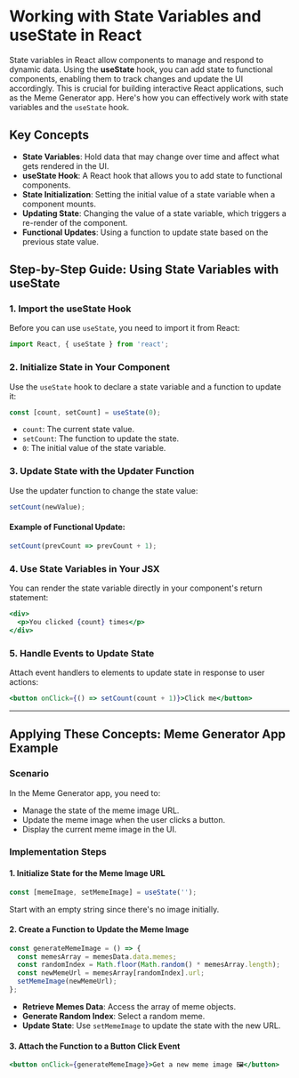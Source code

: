 # Working with State Variables and useState in React

State variables in React allow components to manage and respond to dynamic data. Using the **useState** hook, you can add state to functional components, enabling them to track changes and update the UI accordingly. This is crucial for building interactive React applications, such as the Meme Generator app. Here's how you can effectively work with state variables and the `useState` hook.


## Key Concepts

- **State Variables**: Hold data that may change over time and affect what gets rendered in the UI.
- **useState Hook**: A React hook that allows you to add state to functional components.
- **State Initialization**: Setting the initial value of a state variable when a component mounts.
- **Updating State**: Changing the value of a state variable, which triggers a re-render of the component.
- **Functional Updates**: Using a function to update state based on the previous state value.


## Step-by-Step Guide: Using State Variables with useState

### 1. Import the useState Hook

Before you can use `useState`, you need to import it from React:

```javascript
import React, { useState } from 'react';
```

### 2. Initialize State in Your Component

Use the `useState` hook to declare a state variable and a function to update it:

```javascript
const [count, setCount] = useState(0);
```

- `count`: The current state value.
- `setCount`: The function to update the state.
- `0`: The initial value of the state variable.

### 3. Update State with the Updater Function

Use the updater function to change the state value:

```javascript
setCount(newValue);
```

#### Example of Functional Update:

```javascript
setCount(prevCount => prevCount + 1);
```

### 4. Use State Variables in Your JSX

You can render the state variable directly in your component's return statement:

```jsx
<div>
  <p>You clicked {count} times</p>
</div>
```

### 5. Handle Events to Update State

Attach event handlers to elements to update state in response to user actions:

```jsx
<button onClick={() => setCount(count + 1)}>Click me</button>
```

---

## Applying These Concepts: Meme Generator App Example

### Scenario

In the Meme Generator app, you need to:

- Manage the state of the meme image URL.
- Update the meme image when the user clicks a button.
- Display the current meme image in the UI.

### Implementation Steps

#### 1. Initialize State for the Meme Image URL

```javascript
const [memeImage, setMemeImage] = useState('');
```

Start with an empty string since there's no image initially.

#### 2. Create a Function to Update the Meme Image

```javascript
const generateMemeImage = () => {
  const memesArray = memesData.data.memes;
  const randomIndex = Math.floor(Math.random() * memesArray.length);
  const newMemeUrl = memesArray[randomIndex].url;
  setMemeImage(newMemeUrl);
};
```

- **Retrieve Memes Data**: Access the array of meme objects.
- **Generate Random Index**: Select a random meme.
- **Update State**: Use `setMemeImage` to update the state with the new URL.

#### 3. Attach the Function to a Button Click Event

```jsx
<button onClick={generateMemeImage}>Get a new meme image 🖼</button>
```

